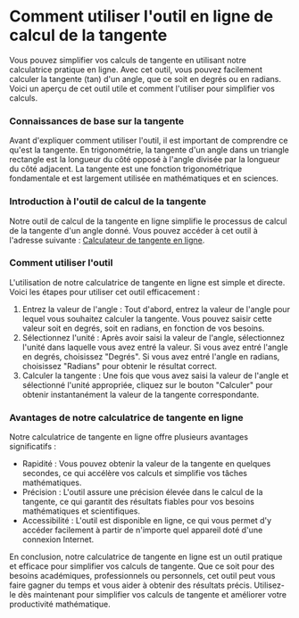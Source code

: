 Comment utiliser l'outil en ligne de calcul de la tangente
==========================================================

Vous pouvez simplifier vos calculs de tangente en utilisant notre calculatrice pratique en ligne. Avec cet outil, vous pouvez facilement calculer la tangente (tan) d'un angle, que ce soit en degrés ou en radians. Voici un aperçu de cet outil utile et comment l'utiliser pour simplifier vos calculs.

### Connaissances de base sur la tangente

Avant d'expliquer comment utiliser l'outil, il est important de comprendre ce qu'est la tangente. En trigonométrie, la tangente d'un angle dans un triangle rectangle est la longueur du côté opposé à l'angle divisée par la longueur du côté adjacent. La tangente est une fonction trigonométrique fondamentale et est largement utilisée en mathématiques et en sciences.

### Introduction à l'outil de calcul de la tangente

Notre outil de calcul de la tangente en ligne simplifie le processus de calcul de la tangente d'un angle donné. Vous pouvez accéder à cet outil à l'adresse suivante : [Calculateur de tangente en ligne](https://www.onlinecalculatorsfree.com/fr/math/tan-calculator.html).

### Comment utiliser l'outil

L'utilisation de notre calculatrice de tangente en ligne est simple et directe. Voici les étapes pour utiliser cet outil efficacement :

1. Entrez la valeur de l'angle : Tout d'abord, entrez la valeur de l'angle pour lequel vous souhaitez calculer la tangente. Vous pouvez saisir cette valeur soit en degrés, soit en radians, en fonction de vos besoins.
2. Sélectionnez l'unité : Après avoir saisi la valeur de l'angle, sélectionnez l'unité dans laquelle vous avez entré la valeur. Si vous avez entré l'angle en degrés, choisissez "Degrés". Si vous avez entré l'angle en radians, choisissez "Radians" pour obtenir le résultat correct.
3. Calculer la tangente : Une fois que vous avez saisi la valeur de l'angle et sélectionné l'unité appropriée, cliquez sur le bouton "Calculer" pour obtenir instantanément la valeur de la tangente correspondante.

### Avantages de notre calculatrice de tangente en ligne

Notre calculatrice de tangente en ligne offre plusieurs avantages significatifs :

- Rapidité : Vous pouvez obtenir la valeur de la tangente en quelques secondes, ce qui accélère vos calculs et simplifie vos tâches mathématiques.
- Précision : L'outil assure une précision élevée dans le calcul de la tangente, ce qui garantit des résultats fiables pour vos besoins mathématiques et scientifiques.
- Accessibilité : L'outil est disponible en ligne, ce qui vous permet d'y accéder facilement à partir de n'importe quel appareil doté d'une connexion Internet.

En conclusion, notre calculatrice de tangente en ligne est un outil pratique et efficace pour simplifier vos calculs de tangente. Que ce soit pour des besoins académiques, professionnels ou personnels, cet outil peut vous faire gagner du temps et vous aider à obtenir des résultats précis. Utilisez-le dès maintenant pour simplifier vos calculs de tangente et améliorer votre productivité mathématique.